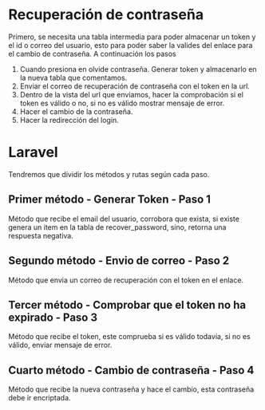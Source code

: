 # Recuperación de contraseña

Primero, se necesita una tabla intermedia para poder almacenar un token y el id o correo del usuario, esto para poder saber la valides del enlace para el cambio de contraseña. A continuación los pasos

1. Cuando presiona en olvide contraseña. Generar token y almacenarlo en la nueva tabla que comentamos.
2. Enviar el correo de recuperación de contraseña con el token en la url.
3. Dentro de la vista del url que enviamos, hacer la comprobación si el token es válido o no, si no es válido mostrar mensaje de error.
4. Hacer el cambio de la contraseña.
5. Hacer la redirección del login.

# Laravel

Tendremos que dividir los métodos y rutas según cada paso.

## Primer método - Generar Token - Paso 1

Método que recibe el email del usuario, corrobora que exista, si existe genera un item en la tabla de recover_password, sino, retorna una respuesta negativa.

## Segundo método - Envio de correo - Paso 2

Método que envia un correo de recuperación con el token en el enlace.

## Tercer método - Comprobar que el token no ha expirado - Paso 3

Método que recibe el token, este comprueba si es válido todavía, si no es válido, enviar mensaje de error.

## Cuarto método - Cambio de contraseña - Paso 4

Método que recibe la nueva contraseña y hace el cambio, esta contraseña debe ir encriptada.
